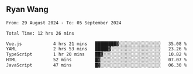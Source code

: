 ## Ryan Wang

<!--START_SECTION:waka-->

```txt
From: 29 August 2024 - To: 05 September 2024

Total Time: 12 hrs 26 mins

Vue.js            4 hrs 21 mins   ████████▓░░░░░░░░░░░░░░░░   35.08 %
YAML              2 hrs 53 mins   █████▓░░░░░░░░░░░░░░░░░░░   23.26 %
TypeScript        1 hr 20 mins    ██▓░░░░░░░░░░░░░░░░░░░░░░   10.82 %
HTML              52 mins         █▓░░░░░░░░░░░░░░░░░░░░░░░   07.07 %
JavaScript        47 mins         █▓░░░░░░░░░░░░░░░░░░░░░░░   06.30 %
```

<!--END_SECTION:waka-->

